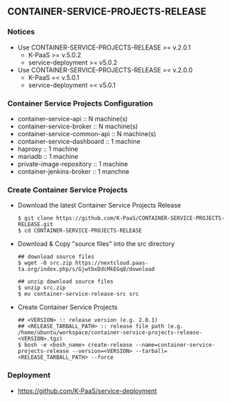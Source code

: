 ## CONTAINER-SERVICE-PROJECTS-RELEASE   

### Notices   
- Use CONTAINER-SERVICE-PROJECTS-RELEASE >= v.2.0.1    
  - K-PaaS >= v.5.0.2    
  - service-deployment >= v5.0.2    
- Use CONTAINER-SERVICE-PROJECTS-RELEASE =< v.2.0.0     
  - K-PaaS =< v.5.0.1    
  - service-deployment =< v5.0.1    

### Container Service Projects Configuration   
- container-service-api :: N machine(s)   
- container-service-broker :: N machine(s)   
- container-service-common-api :: N machine(s)   
- container-service-dashboard :: 1 machine   
- haproxy :: 1 machine   
- mariadb :: 1 machine   
- private-image-repository :: 1 machine   
- container-jenkins-broker :: 1 manchne   

### Create Container Service Projects   
- Download the latest Container Service Projects Release   
  ```   
  $ git clone https://github.com/K-PaaS/CONTAINER-SERVICE-PROJECTS-RELEASE.git   
  $ cd CONTAINER-SERVICE-PROJECTS-RELEASE   
  ```   
- Download & Copy "source files" into the src directory      
  ```   
  ## download source files   
  $ wget -O src.zip https://nextcloud.paas-ta.org/index.php/s/GjwtbxDdcMkEGq8/download 

  ## unzip download source files   
  $ unzip src.zip   
  $ mv container-service-release-src src     
  ```   
- Create Container Service Projects   
  ```   
  ## <VERSION> :: release version (e.g. 2.0.1)      
  ## <RELEASE_TARBALL_PATH> :: release file path (e.g. /home/ubuntu/workspace/container-service-projects-release-<VERSION>.tgz)      
  $ bosh -e <bosh_name> create-release --name=container-service-projects-release --version=<VERSION> --tarball=<RELEASE_TARBALL_PATH> --force    
  ```   
### Deployment   
- https://github.com/K-PaaS/service-deployment   
